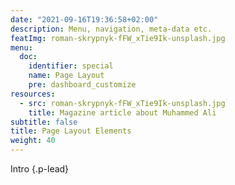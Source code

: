 ```yaml
---
date: "2021-09-16T19:36:58+02:00"
description: Menu, navigation, meta-data etc. 
featImg: roman-skrypnyk-fFW_xTie9Ik-unsplash.jpg
menu:
  doc:
    identifier: special
    name: Page Layout
    pre: dashboard_customize
resources:
  - src: roman-skrypnyk-fFW_xTie9Ik-unsplash.jpg
    title: Magazine article about Muhammed Ali
subtitle: false
title: Page Layout Elements
weight: 40
---
```


Intro
{.p-lead} <!-- more -->
